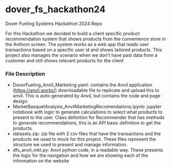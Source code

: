# dover_fs_hackathon24
Dover Fueling Systems Hackathon 2024 Repo

For this Hackathon we decided to build a client specific product recommendation system that shows products from the convenience store in the Anthom screen.
The system works as a web app that reads user transactions based on a specific user id and shows tailored products. This project also manages the scenario when we don't have past data from a customer and still shows relevant products for the client

### File Description
- DoverFueling_Anvil_Marketing.yaml: contains the Anvil application (https://anvil.works/) downloadable file to replicate and upload this to anvil. This is auto-generated by Anvil, but contains the code and page design.
- MarketBasquetAnalysis_AnvilMarketingRecomendations.ipynb: jupyter notebook with logic to generate calculations to select what products to present to the user. Class definition for Recommender that has methods to generate recommendations, this is an API basic definition to get the products.
- datasets.zip: zip file with 2 csv files that have the transactions and the products we used to mock for this project. These files represent the structure we used to present and manage information.
- dfs_anvil_mkt.py: Anvil python code, in a readable way. These presents the logic for the navigation and how we are showing each of the information on the website
